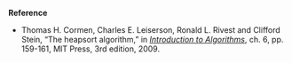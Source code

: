 **Reference**

- Thomas H. Cormen, Charles E. Leiserson, Ronald L. Rivest and Clifford Stein, “The heapsort algorithm,” in *[Introduction to Algorithms](http://www.amazon.com/Introduction-Algorithms-3rd-Edition-Press/dp/0262033844)*, ch. 6, pp. 159-161, MIT Press, 3rd edition, 2009.
